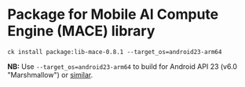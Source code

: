 # Package for Mobile AI Compute Engine (MACE) library

```
ck install package:lib-mace-0.8.1 --target_os=android23-arm64
```

**NB:** Use `--target_os=android23-arm64` to build for Android API 23 (v6.0 "Marshmallow") or [similar](https://source.android.com/setup/start/build-numbers). 